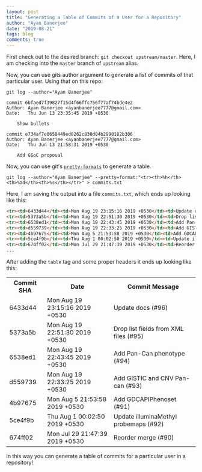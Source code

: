 ```yaml
---
layout: post
title: "Generating a Table of Commits of a User for a Repository"
author: "Ayan Banerjee"
date: "2019-08-21"
tags: blog
comments: true
---
```


First check out to the desired branch: `git checkout upstream/master`. Here,
I am checking into the `master` branch of `upstream` alias.

Now, you can use gits author argument to generate a list of commits of that
particular user. Using that on this repo:

```shell
git log --author="Ayan Banerjee"

commit 6bfaed7f39827f15d4f66ffc756f77af74bde4e2
Author: Ayan Banerjee <ayanbanerjee7777@gmail.com>
Date:   Thu Jun 13 23:35:45 2019 +0530

    Show bullets

commit e734af7e0658449ed0262c830d04b2990182b306
Author: Ayan Banerjee <ayanbanerjee7777@gmail.com>
Date:   Thu Jun 13 21:58:31 2019 +0530

    Add GSoC proposal
```

Now, you can use git's [`pretty-formats`](https://git-scm.com/docs/pretty-formats) to generate a table.

```shell
git log --author="Ayan Banerjee" --pretty=format:"<tr><th>%h</th><th>%ad</th><th>%s</th></tr>" > commits.txt
```

Here, I am saving the output into a file `commits.txt`, which ends up looking
like this:

```html
<tr><td>6433d44</td><td>Mon Aug 19 23:15:16 2019 +0530</td><td>Update docs (#96)</td></tr>
<tr><td>5373a5b</td><td>Mon Aug 19 22:51:30 2019 +0530</td><td>Drop list fields from XML files (#95)</td></tr>
<tr><td>6538ed1</td><td>Mon Aug 19 22:43:45 2019 +0530</td><td>Add Pan-Can phenotype (#94)</td></tr>
<tr><td>d559739</td><td>Mon Aug 19 22:33:25 2019 +0530</td><td>Add GISTIC and CNV Pan-can (#93)</td></tr>
<tr><td>4b97675</td><td>Mon Aug 5 21:53:58 2019 +0530</td><td>Add GDCAPIPhenoset (#91)</td></tr>
<tr><td>5ce4f9b</td><td>Thu Aug 1 00:02:50 2019 +0530</td><td>Update illuminaMethyl probemaps (#92)</td></tr>
<tr><td>674ff02</td><td>Mon Jul 29 21:47:39 2019 +0530</td><td>Reorder merge (#90)</td></tr>
...
```

After adding the `table` tag and some proper headers it ends up looking
like this:
<table>
<tr><th>Commit SHA</th><th>Date</th><th>Commit Message</th></tr>
<tr><td>6433d44</td><td>Mon Aug 19 23:15:16 2019 +0530</td><td>Update docs (#96)</td></tr>
<tr><td>5373a5b</td><td>Mon Aug 19 22:51:30 2019 +0530</td><td>Drop list fields from XML files (#95)</td></tr>
<tr><td>6538ed1</td><td>Mon Aug 19 22:43:45 2019 +0530</td><td>Add Pan-Can phenotype (#94)</td></tr>
<tr><td>d559739</td><td>Mon Aug 19 22:33:25 2019 +0530</td><td>Add GISTIC and CNV Pan-can (#93)</td></tr>
<tr><td>4b97675</td><td>Mon Aug 5 21:53:58 2019 +0530</td><td>Add GDCAPIPhenoset (#91)</td></tr>
<tr><td>5ce4f9b</td><td>Thu Aug 1 00:02:50 2019 +0530</td><td>Update illuminaMethyl probemaps (#92)</td></tr>
<tr><td>674ff02</td><td>Mon Jul 29 21:47:39 2019 +0530</td><td>Reorder merge (#90)</td></tr>
</table>

In this way you can generate a table of commits for a particular user in a
repository!
